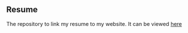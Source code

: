 ## Resume

The repository to link my resume to my website. It can be viewed [here](https://pranshudiwan.github.io/resume)

